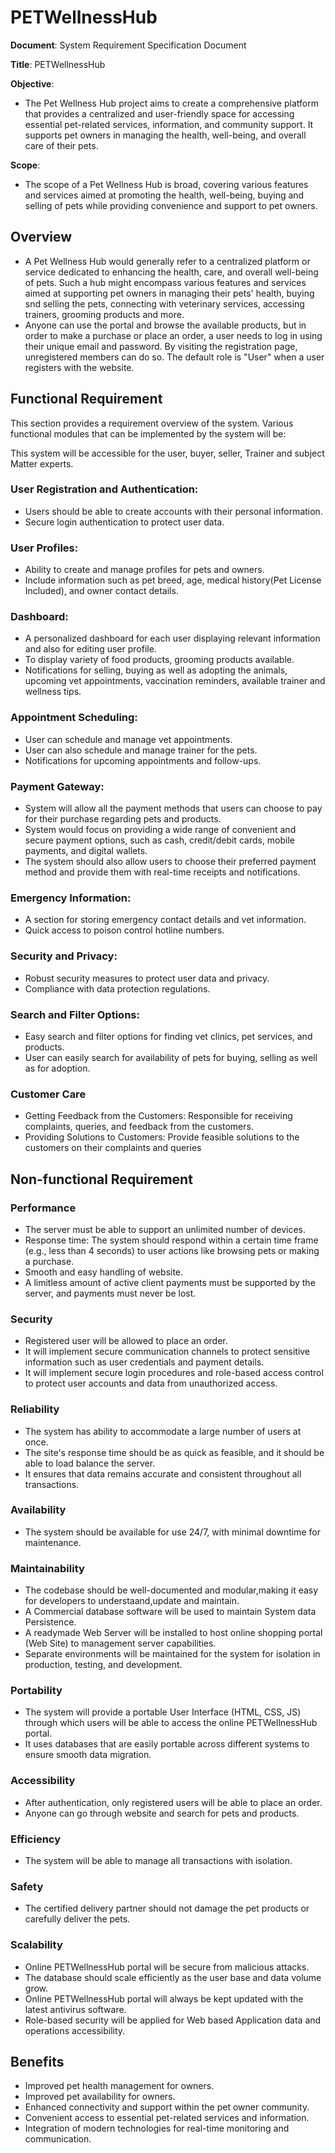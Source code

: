 # PETWellnessHub

**Document**: System Requirement Specification Document

**Title**: PETWellnessHub



**Objective**:
- The Pet Wellness Hub project aims to create a comprehensive platform that provides a centralized and user-friendly space for accessing essential pet-related services, information, and community support. It supports pet owners in managing the health, well-being, and overall care of their pets. 



**Scope**:
- The scope of a Pet Wellness Hub is broad, covering various features and services aimed at promoting the health, well-being, buying and selling of pets while providing convenience and support to pet owners.

## Overview

- A Pet Wellness Hub would generally refer to a centralized platform or service dedicated to enhancing the health, care, and overall well-being of pets. Such a hub might encompass various features and services aimed at supporting pet owners in managing their pets' health, buying snd selling the pets, connecting with veterinary services, accessing trainers, grooming products and more.
- Anyone can use the portal and browse the available products, but in order to make a purchase or place an order, a user needs to log in using their unique email and password. By visiting the registration page, unregistered members can do so. The default role is "User" when a user registers with the website.


## Functional Requirement

This section provides a requirement overview of the system. Various functional modules that can be implemented by the system will be:

This system will be accessible for the user, buyer, seller, Trainer and subject Matter experts.

###	User Registration and Authentication:
- Users should be able to create accounts with their personal information.
- Secure login authentication to protect user data.

###	User Profiles:
- Ability to create and manage profiles for pets and owners.
- Include information such as pet breed, age, medical history(Pet License Included), and owner contact details.

###	Dashboard:
- A personalized dashboard for each user displaying relevant information and also for editing user profile.
- To display variety of food products, grooming products available.
- Notifications for selling, buying as well as adopting the animals, upcoming vet appointments,
  vaccination reminders, available trainer and wellness tips.

###	Appointment Scheduling:
- User can schedule and manage vet appointments.
- User can also schedule and manage trainer for the pets.
- Notifications for upcoming appointments and follow-ups.

###	Payment Gateway:
- System will allow all the payment methods that users can choose to pay for their purchase regarding pets and products.
- System  would focus on providing a wide range of convenient and secure payment options, such as cash, credit/debit cards, mobile payments, and digital wallets.
- The system should also allow users to choose their preferred payment method and provide them with real-time receipts and notifications. 

###	Emergency Information:
- A section for storing emergency contact details and vet information.
- Quick access to poison control hotline numbers.

###	Security and Privacy:
- Robust security measures to protect user data and privacy.
- Compliance with data protection regulations.

###	Search and Filter Options:
- Easy search and filter options for finding vet clinics, pet services, and products.
- User can easily search for availability of pets for buying, selling as well as for adoption.

###	Customer Care
- Getting Feedback from the Customers: Responsible for receiving complaints, queries, and feedback from the customers.
- Providing Solutions to Customers: Provide feasible solutions to the customers on their complaints and queries

## Non-functional Requirement

### Performance

- The server must be able to support an unlimited number of devices.
- Response time: The system should respond within a certain time frame (e.g., less than 4 seconds) to user actions like browsing pets or making a purchase.
- Smooth and easy handling of website.
- A limitless amount of active client payments must be supported by the server, and payments must never be lost.
  
### Security

- Registered user will be allowed to place an order.
- It will implement secure communication channels to protect sensitive information such as user credentials and payment details.
- It will implement secure login procedures and role-based access control to protect user accounts and data from unauthorized access.

### Reliability

- The system has ability to accommodate a large number of users at once.
- The site's response time should be as quick as feasible, and it should be able to load balance the server.
- It ensures that data remains accurate and consistent throughout all transactions.

### Availability

- The system should be available for use 24/7, with minimal downtime for maintenance.

### Maintainability

- The codebase should be well-documented and modular,making it easy for developers to understaand,update and maintain.
- A Commercial database software will be used to maintain System data Persistence.
- A readymade Web Server will be installed to host online shopping portal (Web Site) to management server capabilities.
- Separate environments will be maintained for the system for isolation in production, testing, and development.

### Portability

- The system will provide a portable User Interface (HTML, CSS, JS) through which users will be able to access the online PETWellnessHub portal.
- It uses databases that are easily portable across different systems to ensure smooth data migration.

### Accessibility

- After authentication, only registered users will be able to place an order.
- Anyone can go through website and search for pets and products.

### Efficiency

- The system will be able to manage all transactions with isolation.

### Safety

- The certified delivery partner should not damage the pet products or carefully deliver the pets.

### Scalability

- Online PETWellnessHub portal will be secure from malicious attacks.
- The database should scale efficiently as the user base and data volume grow.
- Online PETWellnessHub portal will always be kept updated with the latest antivirus software.
- Role-based security will be applied for Web based Application data and operations accessibility.

## Benefits

- Improved pet health management for owners.
- Improved pet availability for owners.
- Enhanced connectivity and support within the pet owner community.
- Convenient access to essential pet-related services and information.
- Integration of modern technologies for real-time monitoring and communication.

